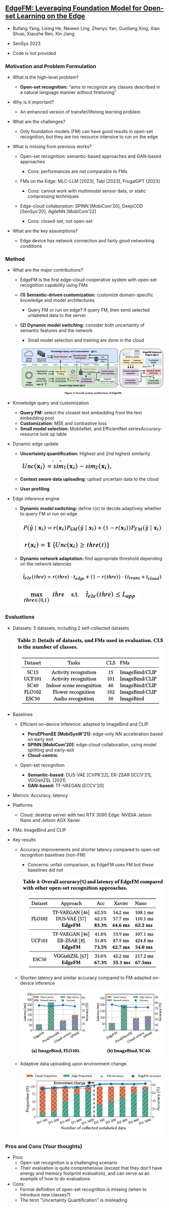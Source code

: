 ## [EdgeFM: Leveraging Foundation Model for Open-set Learning on the Edge](https://arxiv.org/abs/2311.10986)

* Bufang Yang, Lixing He, Neiwen Ling, Zhenyu Yan, Guoliang Xing, Xian Shuai, Xiaozhe Ren, Xin Jiang

* SenSys 2023

* Code is not provided

### Motivation and Problem Formulation

* What is the high-level problem?
  * **Open-set recognition:** “aims to recognize any classes described in a natural language manner without finetuning”

* Why is it important? 
  * An enhanced version of transfer/lifelong learning problem

* What are the challenges?
  * Only foundation models (FM) can have good results in open-set recognition, but they are too resource intensive to run on the edge

* What is missing from previous works?
  * Open-set recognition: semantic-based approaches and GAN-based approaches
    * Cons: performances are not comparable to FMs

  * FMs on the Edge: MLC-LLM [2023], Tabi [2023], FrugalGPT [2023]
    * Cons: cannot work with multimodal sensor data, or static compressing techniques

  * Edge-cloud collaboration: SPINN [MobiCom’20], DeepCOD [SenSys’20], AgileNN [MobiCom’22]
    * Cons: closed-set, not open-set

* What are the key assumptions?
  * Edge device has network connection and fairly good networking conditions


### Method

* What are the major contributions?

  * EdgeFM is the first edge-cloud cooperative system with open-set recognition capability using FMs

  * **(1) Semantic-driven customization:** customize domain-specific knowledge and model architectures

    * Query FM or run on edge? If query FM, then send selected unlabeled data to the server

  * **(2) Dynamic model switching:** consider both uncertainty of semantic features and the network

    * Small model selection and training are done in the cloud

    ![edgefm](./edgefm.png)

* Knowledge query and customization

  * **Query FM:** select the closest text embedding from the text embedding pool
  * **Customization:** MSE and contrastive loss
  * **Small model selection:** MobileNet, and EfficientNet seriesAccuracy-resource look up table

* Dynamic edge update

  * **Uncertainty quantification:** Highest and 2nd highest similarity

    ![uncertainty](./uncertainty.png)

  * **Context aware data uploading:** upload uncertain data to the cloud

  * **User profiling**

* Edge inference engine

  * **Dynamic model switching:** define r(x) to decide adaptively whether to query FM or run on edge

    ![decision](./decision.png)

    ![rx](./rx.png)

  * **Dynamic network adaptation:** find appropriate threshold depending on the network latencies

    ![threshold](./threshold.png)

    ![dynamic_network](./dynamic_network.png)


### Evaluations

* Datasets: 5 datasets, including 2 self-collected datasets

  ![dataset](./dataset.png)

* Baselines

  * Efficient on-device inference: adapted to ImageBind and CLIP
    * **PersEPhonEE [MobiSysW’21]:** edge-only NN acceleration based on early exit
    * **SPINN [MobiCom’20]:** edge-cloud collaboration, using model splitting and early-exit
    * **Cloud-centric**

  * Open-set recognition
    * **Semantic-based:** DUS-VAE [CVPR’22], ER-ZSAR [ICCV’21], VGGishZSL [2021]
    * **GAN-based:** TF-VAEGAN [ECCV’20]

* Metrics: Accuracy, latency

* Platforms

  * Cloud: desktop server with two RTX 3090
    Edge: NVIDIA Jetson Nano and Jetson AGX Xavier

* FMs: ImageBind and CLIP

* Key results

  * Accuracy improvements and shorter latency compared to open-set recognition baselines (non-FM)

    * Concerns: unfair comparison, as EdgeFM uses FM but these baselines did not

    ![major_results](./major_results.png)

  * Shorten latency and similar accuracy compared to FM-adapted on-device inference

    ![latency_results](./latency_results.png)

  * Adaptive data uploading upon environment change

    ![adaptive_results](./adaptive_results.png)


### Pros and Cons (Your thoughts)

* Pros:
  * Open-set recognition is a challenging scenario
  * Their evaluation is quite comprehensive (except that they don’t have energy and memory footprint evaluation), and can serve as an example of how to do evaluations
* Cons:
  * Formal definition of open-set recognition is missing (when to introduce new classes?)
  * The term "Uncertainty Quantification" is misleading